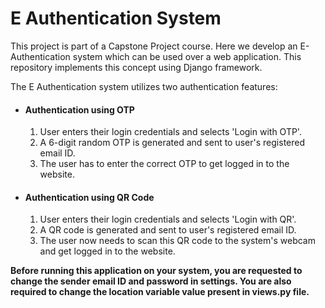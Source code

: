# E Authentication System
This project is part of a Capstone Project course. Here we develop an E-Authentication system which can be used over a web application. This repository implements this concept using Django framework.

The E Authentication system utilizes two authentication features:
<ul>
  <li> <h4>Authentication using OTP</h4>
  <ol>
    <li> User enters their login credentials and selects 'Login with OTP'. </li>
    <li> A 6-digit random OTP is generated and sent to user's registered email ID.</li>
    <li> The user has to enter the correct OTP to get logged in to the website. </li>
  </ol>
  <li> <h4>Authentication using QR Code </h4>
  <ol>
    <li> User enters their login credentials and selects 'Login with QR'.</li>
    <li> A QR code is generated and sent to user's registered email ID. </li>
    <li> The user now needs to scan this QR code to the system's webcam and get logged in to the website.</li>
   </ol>
 </ul>
 
 <b> Before running this application on your system, you are requested to change the sender email ID and password in settings. You are also required to change the location variable value present in views.py file.</b>
